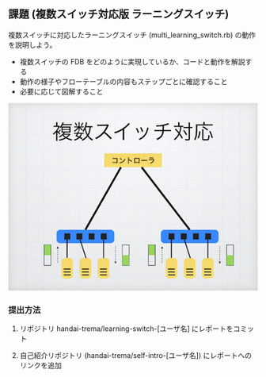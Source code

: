 ## 課題 (複数スイッチ対応版 ラーニングスイッチ)

複数スイッチに対応したラーニングスイッチ (multi_learning_switch.rb) の動作を説明しよう。

* 複数スイッチの FDB をどのように実現しているか、コードと動作を解説する
* 動作の様子やフローテーブルの内容もステップごとに確認すること
* 必要に応じて図解すること

![](multi_learning_switch.jpeg)

### 提出方法

1. リポジトリ handai-trema/learning-switch-[ユーザ名] にレポートをコミット

2. 自己紹介リポジトリ (handai-trema/self-intro-[ユーザ名]) にレポートへのリンクを追加
